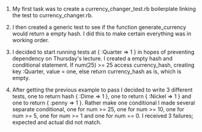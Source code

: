 1. My first task was to create a currency_changer_test.rb boilerplate linking the test to currency_changer.rb.

2. I then created a generic test to see if the function generate_currency would return a empty hash. I did this to make certain everything was in working order.

3. I decided to start running tests at { :Quarter => 1 } in hopes of preventing dependency on Thursday's lecture. I created a empty hash and conditional statement. If num(25) >= 25 access currency_hash, creating key :Quarter, value = one, else return currency_hash as is, which is empty.

4. After getting the previous example to pass I decided to write 3 different tests, one to return hash { :Dime => 1 }, one to return { :Nickel => 1 } and one to return { :penny => 1 }. Rather make one conditional I made several separate conditional, one for num >= 25, one for num >= 10, one for num >= 5, one for num >= 1 and one for num == 0. I received 3 failures; expected and actual did not match.